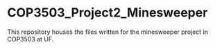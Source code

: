 # COP3503_Project2_Minesweeper
This repository houses the files written for the minesweeper project in COP3503 at UF.
